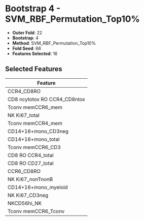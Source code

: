 # Bootstrap 4 - SVM_RBF_Permutation_Top10%

- **Outer Fold**: 22
- **Bootstrap**: 4
- **Method**: SVM_RBF_Permutation_Top10%
- **Fold Seed**: 66
- **Features Selected**: 16

## Selected Features

| Feature |
|---------|
| CCR4_CD8RO |
| CD8 ncytotox RO CCR4_CD8ntox |
| Tconv memCCR6_mem |
| NK Ki67_total |
| Tconv memCCR4_mem |
| CD14+16+mono_CD3neg |
| CD14+16+mono_total |
| Tconv memCCR6_CD3 |
| CD8 RO CCR4_total |
| CD8 RO CD27_total |
| CCR6_CD8RO |
| NK Ki67_nonTnonB |
| CD14+16+mono_myeloid |
| NK Ki67_CD3neg |
| NKCD56hi_NK |
| Tconv memCCR6_Tconv |
